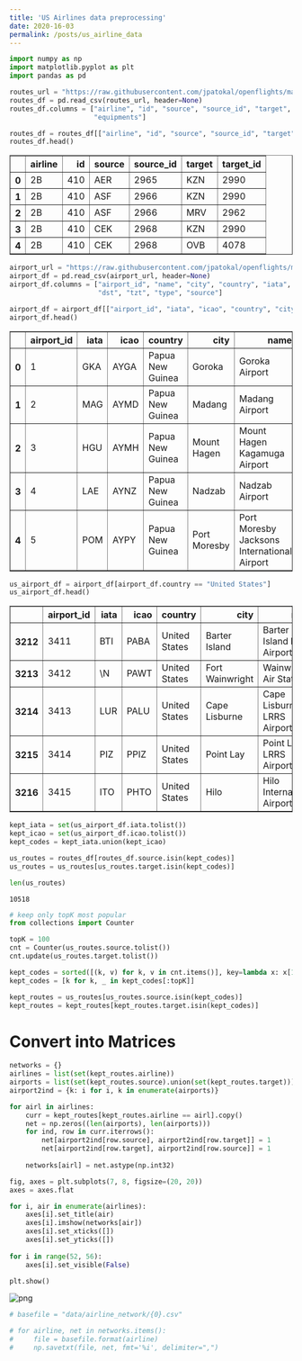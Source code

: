 ```yaml
---
title: 'US Airlines data preprocessing'
date: 2020-16-03
permalink: /posts/us_airline_data
---
```


```python
import numpy as np
import matplotlib.pyplot as plt
import pandas as pd
```


```python
routes_url = "https://raw.githubusercontent.com/jpatokal/openflights/master/data/routes.dat"
routes_df = pd.read_csv(routes_url, header=None)
routes_df.columns = ["airline", "id", "source", "source_id", "target", "target_id", "codeshare", "stops",
                     "equipments"]

routes_df = routes_df[["airline", "id", "source", "source_id", "target", "target_id"]]
routes_df.head()
```




<div>
<style scoped>
    .dataframe tbody tr th:only-of-type {
        vertical-align: middle;
    }

    .dataframe tbody tr th {
        vertical-align: top;
    }

    .dataframe thead th {
        text-align: right;
    }
</style>
<table border="1" class="dataframe">
  <thead>
    <tr style="text-align: right;">
      <th></th>
      <th>airline</th>
      <th>id</th>
      <th>source</th>
      <th>source_id</th>
      <th>target</th>
      <th>target_id</th>
    </tr>
  </thead>
  <tbody>
    <tr>
      <th>0</th>
      <td>2B</td>
      <td>410</td>
      <td>AER</td>
      <td>2965</td>
      <td>KZN</td>
      <td>2990</td>
    </tr>
    <tr>
      <th>1</th>
      <td>2B</td>
      <td>410</td>
      <td>ASF</td>
      <td>2966</td>
      <td>KZN</td>
      <td>2990</td>
    </tr>
    <tr>
      <th>2</th>
      <td>2B</td>
      <td>410</td>
      <td>ASF</td>
      <td>2966</td>
      <td>MRV</td>
      <td>2962</td>
    </tr>
    <tr>
      <th>3</th>
      <td>2B</td>
      <td>410</td>
      <td>CEK</td>
      <td>2968</td>
      <td>KZN</td>
      <td>2990</td>
    </tr>
    <tr>
      <th>4</th>
      <td>2B</td>
      <td>410</td>
      <td>CEK</td>
      <td>2968</td>
      <td>OVB</td>
      <td>4078</td>
    </tr>
  </tbody>
</table>
</div>




```python
airport_url = "https://raw.githubusercontent.com/jpatokal/openflights/master/data/airports.dat"
airport_df = pd.read_csv(airport_url, header=None)
airport_df.columns = ["airport_id", "name", "city", "country", "iata", "icao", "lat", "long", "altitude", "tmz",
                      "dst", "tzt", "type", "source"]

airport_df = airport_df[["airport_id", "iata", "icao", "country", "city", "name"]]
airport_df.head()
```




<div>
<style scoped>
    .dataframe tbody tr th:only-of-type {
        vertical-align: middle;
    }

    .dataframe tbody tr th {
        vertical-align: top;
    }

    .dataframe thead th {
        text-align: right;
    }
</style>
<table border="1" class="dataframe">
  <thead>
    <tr style="text-align: right;">
      <th></th>
      <th>airport_id</th>
      <th>iata</th>
      <th>icao</th>
      <th>country</th>
      <th>city</th>
      <th>name</th>
    </tr>
  </thead>
  <tbody>
    <tr>
      <th>0</th>
      <td>1</td>
      <td>GKA</td>
      <td>AYGA</td>
      <td>Papua New Guinea</td>
      <td>Goroka</td>
      <td>Goroka Airport</td>
    </tr>
    <tr>
      <th>1</th>
      <td>2</td>
      <td>MAG</td>
      <td>AYMD</td>
      <td>Papua New Guinea</td>
      <td>Madang</td>
      <td>Madang Airport</td>
    </tr>
    <tr>
      <th>2</th>
      <td>3</td>
      <td>HGU</td>
      <td>AYMH</td>
      <td>Papua New Guinea</td>
      <td>Mount Hagen</td>
      <td>Mount Hagen Kagamuga Airport</td>
    </tr>
    <tr>
      <th>3</th>
      <td>4</td>
      <td>LAE</td>
      <td>AYNZ</td>
      <td>Papua New Guinea</td>
      <td>Nadzab</td>
      <td>Nadzab Airport</td>
    </tr>
    <tr>
      <th>4</th>
      <td>5</td>
      <td>POM</td>
      <td>AYPY</td>
      <td>Papua New Guinea</td>
      <td>Port Moresby</td>
      <td>Port Moresby Jacksons International Airport</td>
    </tr>
  </tbody>
</table>
</div>




```python
us_airport_df = airport_df[airport_df.country == "United States"]
us_airport_df.head()
```




<div>
<style scoped>
    .dataframe tbody tr th:only-of-type {
        vertical-align: middle;
    }

    .dataframe tbody tr th {
        vertical-align: top;
    }

    .dataframe thead th {
        text-align: right;
    }
</style>
<table border="1" class="dataframe">
  <thead>
    <tr style="text-align: right;">
      <th></th>
      <th>airport_id</th>
      <th>iata</th>
      <th>icao</th>
      <th>country</th>
      <th>city</th>
      <th>name</th>
    </tr>
  </thead>
  <tbody>
    <tr>
      <th>3212</th>
      <td>3411</td>
      <td>BTI</td>
      <td>PABA</td>
      <td>United States</td>
      <td>Barter Island</td>
      <td>Barter Island LRRS Airport</td>
    </tr>
    <tr>
      <th>3213</th>
      <td>3412</td>
      <td>\N</td>
      <td>PAWT</td>
      <td>United States</td>
      <td>Fort Wainwright</td>
      <td>Wainwright Air Station</td>
    </tr>
    <tr>
      <th>3214</th>
      <td>3413</td>
      <td>LUR</td>
      <td>PALU</td>
      <td>United States</td>
      <td>Cape Lisburne</td>
      <td>Cape Lisburne LRRS Airport</td>
    </tr>
    <tr>
      <th>3215</th>
      <td>3414</td>
      <td>PIZ</td>
      <td>PPIZ</td>
      <td>United States</td>
      <td>Point Lay</td>
      <td>Point Lay LRRS Airport</td>
    </tr>
    <tr>
      <th>3216</th>
      <td>3415</td>
      <td>ITO</td>
      <td>PHTO</td>
      <td>United States</td>
      <td>Hilo</td>
      <td>Hilo International Airport</td>
    </tr>
  </tbody>
</table>
</div>




```python
kept_iata = set(us_airport_df.iata.tolist())
kept_icao = set(us_airport_df.icao.tolist())
kept_codes = kept_iata.union(kept_icao)

us_routes = routes_df[routes_df.source.isin(kept_codes)]
us_routes = us_routes[us_routes.target.isin(kept_codes)]

len(us_routes)
```




    10518




```python
# keep only topK most popular
from collections import Counter

topK = 100
cnt = Counter(us_routes.source.tolist())
cnt.update(us_routes.target.tolist())

kept_codes = sorted([(k, v) for k, v in cnt.items()], key=lambda x: x[1], reverse=True)
kept_codes = [k for k, _ in kept_codes[:topK]]

kept_routes = us_routes[us_routes.source.isin(kept_codes)]
kept_routes = kept_routes[kept_routes.target.isin(kept_codes)]
```

# Convert into Matrices


```python
networks = {}
airlines = list(set(kept_routes.airline))
airports = list(set(kept_routes.source).union(set(kept_routes.target)))
airport2ind = {k: i for i, k in enumerate(airports)}
```


```python
for airl in airlines:
    curr = kept_routes[kept_routes.airline == airl].copy()
    net = np.zeros((len(airports), len(airports)))
    for ind, row in curr.iterrows():
        net[airport2ind[row.source], airport2ind[row.target]] = 1
        net[airport2ind[row.target], airport2ind[row.source]] = 1
        
    networks[airl] = net.astype(np.int32)
```


```python
fig, axes = plt.subplots(7, 8, figsize=(20, 20))
axes = axes.flat

for i, air in enumerate(airlines):
    axes[i].set_title(air)
    axes[i].imshow(networks[air])
    axes[i].set_xticks([])
    axes[i].set_yticks([])
    
for i in range(52, 56):
    axes[i].set_visible(False)

plt.show()
```


![png](Airlines%20data%20preprocessing_files/Airlines%20data%20preprocessing_9_0.png)



```python
# basefile = "data/airline_network/{0}.csv"

# for airline, net in networks.items():
#     file = basefile.format(airline)
#     np.savetxt(file, net, fmt='%i', delimiter=",")
```

